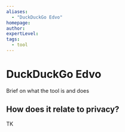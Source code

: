```yaml
---
aliases:
  - "DuckDuckGo Edvo"
homepage: 
author: 
expertLevel: 
tags:
  - tool
---
```

# DuckDuckGo Edvo

Brief on what the tool is and does 

## How does it relate to privacy?

TK 

